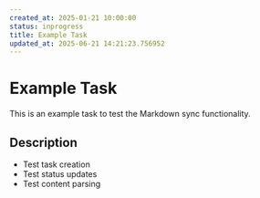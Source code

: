 ```yaml
---
created_at: 2025-01-21 10:00:00
status: inprogress
title: Example Task
updated_at: 2025-06-21 14:21:23.756952
---
```


# Example Task

This is an example task to test the Markdown sync functionality.

## Description
- Test task creation
- Test status updates
- Test content parsing